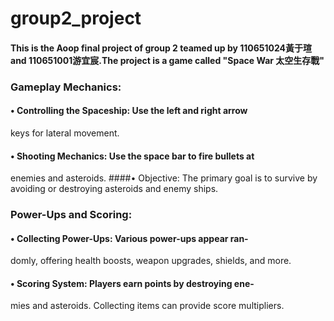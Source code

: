 # group2_project
#### This is the Aoop final project of group 2 teamed up by 110651024黃于瑄 and 110651001游宜宸.The project is a game called "Space War 太空生存戰"
### Gameplay Mechanics:
#### • Controlling the Spaceship: Use the left and right arrow
keys for lateral movement.
#### • Shooting Mechanics: Use the space bar to fire bullets at
enemies and asteroids.
####• Objective: The primary goal is to survive by avoiding or
destroying asteroids and enemy ships.
### Power-Ups and Scoring:
#### • Collecting Power-Ups: Various power-ups appear ran-
domly, offering health boosts, weapon upgrades, shields,
and more.
#### • Scoring System: Players earn points by destroying ene-
mies and asteroids. Collecting items can provide score
multipliers.
